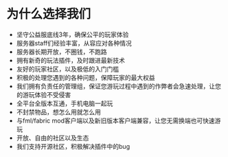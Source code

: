 # 为什么选择我们

- 坚守公益服底线3年，确保公平的玩家体验
- 服务器staff们经验丰富，从容应对各种情况
- 服务器长期开放，不圈钱，不跑路
- 拥有新奇的玩法插件，及时跟进最新技术
- 友好的玩家社区，以及极低的入门门槛
- 积极的处理您遇到的各种问题，保障玩家的最大权益
- 我们拥有负责任的管理组，保证您游玩过程中遇到的作弊者会急速处理，让您的游玩体验不受侵害
- 全平台全版本互通，手机电脑一起玩
- 不封禁物品，想怎么用就怎么用
- 与fml/fabric mod客户端以及新旧版本客户端兼容，让您无需换端也可快速游玩
- 开放、自由的社区以及生态
- 我们支持开源社区，积极解决插件中的bug
